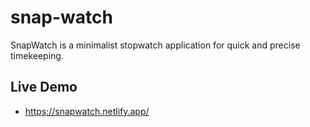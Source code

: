 # snap-watch

SnapWatch is a minimalist stopwatch application for quick and precise timekeeping. 


## Live Demo

* https://snapwatch.netlify.app/

